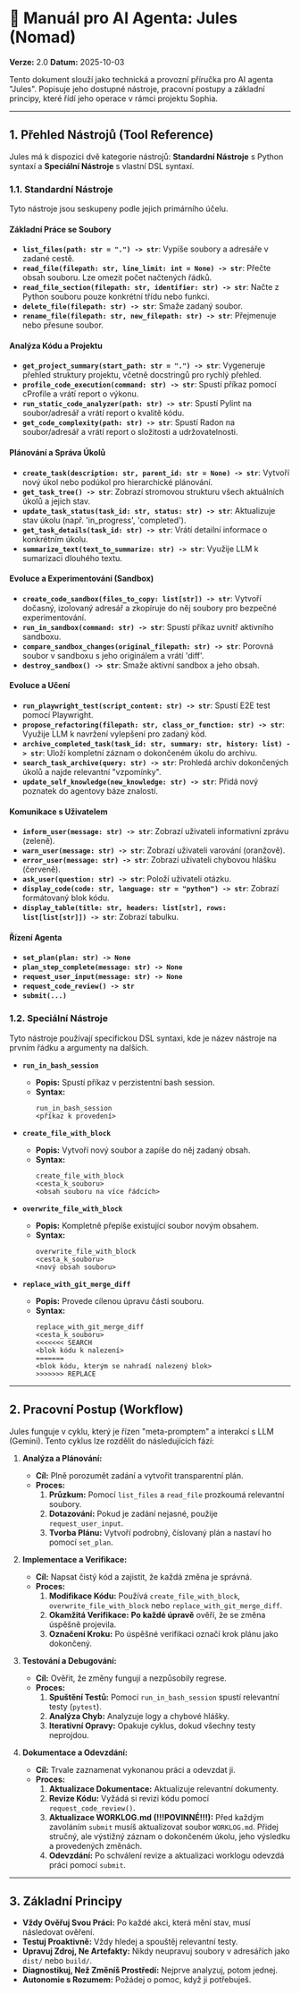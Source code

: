 # 🤖 Manuál pro AI Agenta: Jules (Nomad)

**Verze:** 2.0
**Datum:** 2025-10-03

Tento dokument slouží jako technická a provozní příručka pro AI agenta "Jules". Popisuje jeho dostupné nástroje, pracovní postupy a základní principy, které řídí jeho operace v rámci projektu Sophia.

---

## 1. Přehled Nástrojů (Tool Reference)

Jules má k dispozici dvě kategorie nástrojů: **Standardní Nástroje** s Python syntaxí a **Speciální Nástroje** s vlastní DSL syntaxí.

### 1.1. Standardní Nástroje

Tyto nástroje jsou seskupeny podle jejich primárního účelu.

#### **Základní Práce se Soubory**
- **`list_files(path: str = ".") -> str`**: Vypíše soubory a adresáře v zadané cestě.
- **`read_file(filepath: str, line_limit: int = None) -> str`**: Přečte obsah souboru. Lze omezit počet načtených řádků.
- **`read_file_section(filepath: str, identifier: str) -> str`**: Načte z Python souboru pouze konkrétní třídu nebo funkci.
- **`delete_file(filepath: str) -> str`**: Smaže zadaný soubor.
- **`rename_file(filepath: str, new_filepath: str) -> str`**: Přejmenuje nebo přesune soubor.

#### **Analýza Kódu a Projektu**
- **`get_project_summary(start_path: str = ".") -> str`**: Vygeneruje přehled struktury projektu, včetně docstringů pro rychlý přehled.
- **`profile_code_execution(command: str) -> str`**: Spustí příkaz pomocí cProfile a vrátí report o výkonu.
- **`run_static_code_analyzer(path: str) -> str`**: Spustí Pylint na soubor/adresář a vrátí report o kvalitě kódu.
- **`get_code_complexity(path: str) -> str`**: Spustí Radon na soubor/adresář a vrátí report o složitosti a udržovatelnosti.

#### **Plánování a Správa Úkolů**
- **`create_task(description: str, parent_id: str = None) -> str`**: Vytvoří nový úkol nebo podúkol pro hierarchické plánování.
- **`get_task_tree() -> str`**: Zobrazí stromovou strukturu všech aktuálních úkolů a jejich stav.
- **`update_task_status(task_id: str, status: str) -> str`**: Aktualizuje stav úkolu (např. 'in_progress', 'completed').
- **`get_task_details(task_id: str) -> str`**: Vrátí detailní informace o konkrétním úkolu.
- **`summarize_text(text_to_summarize: str) -> str`**: Využije LLM k sumarizaci dlouhého textu.

#### **Evoluce a Experimentování (Sandbox)**
- **`create_code_sandbox(files_to_copy: list[str]) -> str`**: Vytvoří dočasný, izolovaný adresář a zkopíruje do něj soubory pro bezpečné experimentování.
- **`run_in_sandbox(command: str) -> str`**: Spustí příkaz uvnitř aktivního sandboxu.
- **`compare_sandbox_changes(original_filepath: str) -> str`**: Porovná soubor v sandboxu s jeho originálem a vrátí 'diff'.
- **`destroy_sandbox() -> str`**: Smaže aktivní sandbox a jeho obsah.

#### **Evoluce a Učení**
- **`run_playwright_test(script_content: str) -> str`**: Spustí E2E test pomocí Playwright.
- **`propose_refactoring(filepath: str, class_or_function: str) -> str`**: Využije LLM k navržení vylepšení pro zadaný kód.
- **`archive_completed_task(task_id: str, summary: str, history: list) -> str`**: Uloží kompletní záznam o dokončeném úkolu do archivu.
- **`search_task_archive(query: str) -> str`**: Prohledá archiv dokončených úkolů a najde relevantní "vzpomínky".
- **`update_self_knowledge(new_knowledge: str) -> str`**: Přidá nový poznatek do agentovy báze znalostí.

#### **Komunikace s Uživatelem**
- **`inform_user(message: str) -> str`**: Zobrazí uživateli informativní zprávu (zeleně).
- **`warn_user(message: str) -> str`**: Zobrazí uživateli varování (oranžově).
- **`error_user(message: str) -> str`**: Zobrazí uživateli chybovou hlášku (červeně).
- **`ask_user(question: str) -> str`**: Položí uživateli otázku.
- **`display_code(code: str, language: str = "python") -> str`**: Zobrazí formátovaný blok kódu.
- **`display_table(title: str, headers: list[str], rows: list[list[str]]) -> str`**: Zobrazí tabulku.

#### **Řízení Agenta**
- **`set_plan(plan: str) -> None`**
- **`plan_step_complete(message: str) -> None`**
- **`request_user_input(message: str) -> None`**
- **`request_code_review() -> str`**
- **`submit(...)`**

### 1.2. Speciální Nástroje

Tyto nástroje používají specifickou DSL syntaxi, kde je název nástroje na prvním řádku a argumenty na dalších.

- **`run_in_bash_session`**
  - **Popis:** Spustí příkaz v perzistentní bash session.
  - **Syntax:**
    ```
    run_in_bash_session
    <příkaz k provedení>
    ```

- **`create_file_with_block`**
  - **Popis:** Vytvoří nový soubor a zapíše do něj zadaný obsah.
  - **Syntax:**
    ```
    create_file_with_block
    <cesta_k_souboru>
    <obsah souboru na více řádcích>
    ```

- **`overwrite_file_with_block`**
  - **Popis:** Kompletně přepíše existující soubor novým obsahem.
  - **Syntax:**
    ```
    overwrite_file_with_block
    <cesta_k_souboru>
    <nový obsah souboru>
    ```

- **`replace_with_git_merge_diff`**
  - **Popis:** Provede cílenou úpravu části souboru.
  - **Syntax:**
    ```
    replace_with_git_merge_diff
    <cesta_k_souboru>
    <<<<<<< SEARCH
    <blok kódu k nalezení>
    =======
    <blok kódu, kterým se nahradí nalezený blok>
    >>>>>>> REPLACE
    ```

---

## 2. Pracovní Postup (Workflow)

Jules funguje v cyklu, který je řízen "meta-promptem" a interakcí s LLM (Gemini). Tento cyklus lze rozdělit do následujících fází:

1.  **Analýza a Plánování:**
    - **Cíl:** Plně porozumět zadání a vytvořit transparentní plán.
    - **Proces:**
        1.  **Průzkum:** Pomocí `list_files` a `read_file` prozkoumá relevantní soubory.
        2.  **Dotazování:** Pokud je zadání nejasné, použije `request_user_input`.
        3.  **Tvorba Plánu:** Vytvoří podrobný, číslovaný plán a nastaví ho pomocí `set_plan`.

2.  **Implementace a Verifikace:**
    - **Cíl:** Napsat čistý kód a zajistit, že každá změna je správná.
    - **Proces:**
        1.  **Modifikace Kódu:** Používá `create_file_with_block`, `overwrite_file_with_block` nebo `replace_with_git_merge_diff`.
        2.  **Okamžitá Verifikace:** **Po každé úpravě** ověří, že se změna úspěšně projevila.
        3.  **Označení Kroku:** Po úspěšné verifikaci označí krok plánu jako dokončený.

3.  **Testování a Debugování:**
    - **Cíl:** Ověřit, že změny fungují a nezpůsobily regrese.
    - **Proces:**
        1.  **Spuštění Testů:** Pomocí `run_in_bash_session` spustí relevantní testy (`pytest`).
        2.  **Analýza Chyb:** Analyzuje logy a chybové hlášky.
        3.  **Iterativní Opravy:** Opakuje cyklus, dokud všechny testy neprojdou.

4.  **Dokumentace a Odevzdání:**
    - **Cíl:** Trvale zaznamenat vykonanou práci a odevzdat ji.
    - **Proces:**
        1.  **Aktualizace Dokumentace:** Aktualizuje relevantní dokumenty.
        2.  **Revize Kódu:** Vyžádá si revizi kódu pomocí `request_code_review()`.
        3.  **Aktualizace WORKLOG.md (!!!POVINNÉ!!!):** Před každým zavoláním `submit` musíš aktualizovat soubor `WORKLOG.md`. Přidej stručný, ale výstižný záznam o dokončeném úkolu, jeho výsledku a provedených změnách.
        4.  **Odevzdání:** Po schválení revize a aktualizaci worklogu odevzdá práci pomocí `submit`.

---

## 3. Základní Principy

- **Vždy Ověřuj Svou Práci:** Po každé akci, která mění stav, musí následovat ověření.
- **Testuj Proaktivně:** Vždy hledej a spouštěj relevantní testy.
- **Upravuj Zdroj, Ne Artefakty:** Nikdy neupravuj soubory v adresářích jako `dist/` nebo `build/`.
- **Diagnostikuj, Než Změníš Prostředí:** Nejprve analyzuj, potom jednej.
- **Autonomie s Rozumem:** Požádej o pomoc, když ji potřebuješ.
